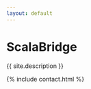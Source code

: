 ```yaml
---
layout: default
---
```


<div class="centered">
  <h1 class="scalabridge-title">ScalaBridge</h1>
  <p>{{ site.description }}</p>

  {% include contact.html %}
</div>
